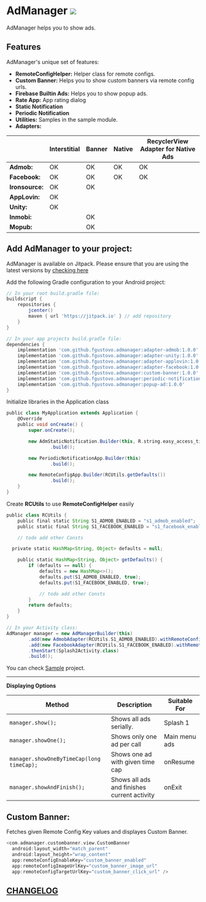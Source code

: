 AdManager [![](https://jitpack.io/v/fgustovo/admanager.svg)](https://jitpack.io/#fgustovo/admanager)
========
AdManager helps you to show ads.

Features
--------
AdManager's unique set of features:
* **RemoteConfigHelper:** Helper class for remote configs.
* **Custom Banner:** Helps you to show custom banners via remote config urls.
* **Firebase Builtin Ads:** Helps you to show popup ads.
* **Rate App:** App rating dialog
* **Static Notification**
* **Periodic Notification**
* **Utilities:** Samples in the sample module.
* **Adapters:**

|                |Interstitial|Banner|Native|RecyclerView Adapter for Native Ads
|----------------|------------|------------|------------|------------|
|**Admob:**|OK|OK|OK|OK|
|**Facebook:**|OK|OK|OK|OK|
|**Ironsource:**|OK|OK|||
|**AppLovin:**|OK||||
|**Unity:**|OK||||
|**Inmobi:**||OK|||
|**Mopub:**||OK|||


Add AdManager to your project:
----------------------------
AdManager is available on Jitpack. Please ensure that you are using the latest versions by [checking here](https://jitpack.io/#fgustovo/admanager)

Add the following Gradle configuration to your Android project:
```groovy
// In your root build.gradle file:
buildscript {
    repositories {
        jcenter()
        maven { url 'https://jitpack.io' } // add repository
    }
}

// In your app projects build.gradle file:
dependencies {
    implementation 'com.github.fgustovo.admanager:adapter-admob:1.0.0'
    implementation 'com.github.fgustovo.admanager:adapter-unity:1.0.0'
    implementation 'com.github.fgustovo.admanager:adapter-applovin:1.0.0'
    implementation 'com.github.fgustovo.admanager:adapter-facebook:1.0.0'
    implementation 'com.github.fgustovo.admanager:custom-banner:1.0.0'
    implementation 'com.github.fgustovo.admanager:periodic-notification:1.0.0'
    implementation 'com.github.fgustovo.admanager:popup-ad:1.0.0'
}
```

Initialize libraries in the Application class
```groovy
public class MyApplication extends Application {
    @Override
    public void onCreate() {
        super.onCreate();

        new AdmStaticNotification.Builder(this, R.string.easy_access_title, R.string.easy_access_text)
                .build();

        new PeriodicNotificationApp.Builder(this)
                .build();

        new RemoteConfigApp.Builder(RCUtils.getDefaults())
                .build();
    }
}
```

Create **RCUtils** to use **RemoteConfigHelper** easily
```groovy
public class RCUtils {
    public final static String S1_ADMOB_ENABLED = "s1_admob_enabled";
    public static final String S1_FACEBOOK_ENABLED = "s1_facebook_enabled";

    // todo add other Consts

  private static HashMap<String, Object> defaults = null;

    public static HashMap<String, Object> getDefaults() {
        if (defaults == null) {
            defaults = new HashMap<>();
            defaults.put(S1_ADMOB_ENABLED, true);
            defaults.put(S1_FACEBOOK_ENABLED, true);

            // todo add other Consts
	    }
        return defaults;
    }
}
```


```groovy
// In your Activity class:
AdManager manager = new AdManagerBuilder(this)
        .add(new AdmobAdapter(RCUtils.S1_ADMOB_ENABLED).withRemoteConfigId(RCUtils.S1_ADMOB_ID))
        .add(new FacebookAdapter(RCUtils.S1_FACEBOOK_ENABLED).withRemoteConfigId(RCUtils.S1_FACEBOOK_ID))
        .thenStart(Splash2Activity.class)
        .build();
```

You can check [Sample](sample) project.

 -----
__Displaying Options__

|Method|Description|Suitable For|
|----------------|-------------------------------|-------------------------------|
|`manager.show();` |Shows all ads serially.|Splash 1|
|`manager.showOne();` |Shows only one ad per call|Main menu ads|
|`manager.showOneByTimeCap(long timeCap);` |Shows one ad with given time cap|onResume|
|`manager.showAndFinish();` |Shows all ads and finishes current activity|onExit|



Custom Banner:
----------------------------
Fetches given Remote Config Key values and displayes Custom Banner.
```groovy
<com.admanager.custombanner.view.CustomBanner
  android:layout_width="match_parent"
  android:layout_height="wrap_content"
  app:remoteConfigEnableKey="custom_banner_enabled"
  app:remoteConfigImageUrlKey="custom_banner_image_url"
  app:remoteConfigTargetUrlKey="custom_banner_click_url" />
```


[CHANGELOG](CHANGELOG.md)
------------------------------



